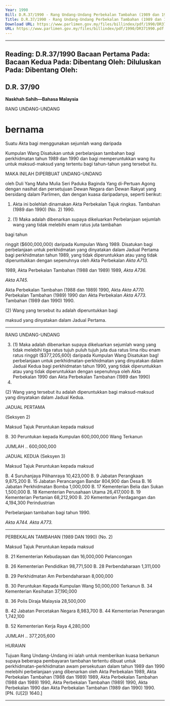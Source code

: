 ```yaml
---
Year: 1990
Bill: D.R.37/1990 - Rang Undang-Undang Perbekalan Tambahan (1989 dan 1990) (No. 2) 1990 (Lulus)
Title: D.R.37/1990 - Rang Undang-Undang Perbekalan Tambahan (1989 dan 1990) (No. 2) 1990 (Lulus)
Download URL: https://www.parlimen.gov.my/files/billindex/pdf/1990/DR371990.pdf
URL: https://www.parlimen.gov.my/files/billindex/pdf/1990/DR371990.pdf
---
```

---
Reading:
D.R.37/1990
Bacaan Pertama Pada:
Bacaan Kedua Pada:
Dibentang Oleh:
Diluluskan Pada:
Dibentang Oleh:
---

## D.R. 37/90

**Naskhah Sahih—Bahasa Malaysia**

RANG UNDANG-UNDANG

# bernama

Suatu Akta bagi menggunakan sejumlah wang daripada

Kumpulan Wang Disatukan untuk perbelanjaan
tambahan bagi perkhidmatan tahun 1989 dan 1990 dan
bagi memperuntukkan wang itu untuk maksud-maksud
yang tertentu bagi tahun-tahun yang tersebut itu.

MAKA INILAH DIPERBUAT UNDANG-UNDANG

oleh Duli Yang Maha Mulia Seri Paduka Baginda Yang
di-Pertuan Agong dengan nasihat dan persetujuan Dewan
Negara dan Dewan Rakyat yang bersidang dalam
Parlimen, dan dengan kuasa daripadanya, seperti berikut:

1. Akta ini bolehlah dinamakan Akta Perbekalan Tajuk ringkas.
Tambahan (1989 dan 1990) (No. 2) 1990.

2. (1) Maka adalah dibenarkan supaya dikeluarkan Perbelanjaan
sejumlah wang yang tidak melebihi enam ratus juta tambahan

bagi tahun

ringgit ($600,000,000) daripada Kumpulan Wang 1989.
Disatukan bagi perbelanjaan untuk perkhidmatan yang
dinyatakan dalam Jadual Pertama bagi perkhidmatan
tahun 1989, yang tidak diperuntukkan atau yang tidak
diperuntukkan dengan sepenuhnya oleh Akta Perbekalan _Akta A713._

1989, Akta Perbekalan Tambahan (1988 dan 1989) 1989, _Akta A736._

_Akta A745._

Akta Perbekalan Tambahan (1988 dan 1989) 1990, Akta _Akta A770._
Perbekalan Tambahan (1989) 1990 dan Akta Perbekalan _Akta A773._
Tambahan (1989 dan 1990) 1990.

(2) Wang yang tersebut itu adalah diperuntukkan bagi

maksud yang dinyatakan dalam Jadual Pertama.


-----

RANG UNDANG-UNDANG

3. (1) Maka adalah dibenarkan supaya dikeluarkan
sejumlah wang yang tidak melebihi tiga ratus tujuh puluh
tujuh juta dua ratus lima ribu enam ratus ringgit
($377,205,600) daripada Kumpulan Wang Disatukan
bag! perbelanjaan untuk perkhidmatan-perkhidmatan
yang dinyatakan dalam Jadual Kedua bagi perkhidmatan
tahun 1990, yang tidak diperuntukkan atau yang tidak
diperuntukkan dengan sepenuhnya oleh Akta Perbekalan
1990 dan Akta Perbekalan Tambahan (1989 dan 1990)
1990.

(2) Wang yang tersebut itu adalah diperuntukkan bagi
maksud-maksud yang dinyatakan dalam Jadual Kedua.

JADUAL PERTAMA

(Seksyen 2)

Maksud Tajuk Peruntukan
kepada
maksud

B. 30 Peruntukan kepada Kumpulan 600,000,000
Wang Terkanun

JUMLAH .. 600,000,000

JADUAL KEDUA
(Seksyen 3)

Maksud Tajuk Peruntukan
kepada
maksud

B. 4 Suruhanjaya Pilihanraya 10,423,000
B. 9 Jabatan Perangkaan 9,875,200
B. 15 Jabatan Perancangan Bandar 804,900
dan Desa
B. 16 Jabatan Perkhidmatan Bomba 1,000,000
B. 17 Kementerian Belia dan Sukan 1,500,000
B. 18 Kementerian Perusahaan Utama 26,417,000
B. 19 Kementerian Pertanian 68,212,900
B. 20 Kementerian Perdagangan dan 4,194,300
Perindustrian


Perbelanjaan
tambahan
bagi tahun
1990.

_Akta A744._
_Akta A773._


-----

PERBEKALAN TAMBAHAN (1989 DAN 1990) (No. 2)

Maksud Tajuk Peruntukan
kepada
maksud

B. 21 Kementerian Kebudayaan dan 16,000,000
Pelancongan

B. 26 Kementerian Pendidikan 98,771,500
B. 28 Perbendaharaan 1,311,000

B. 29 Perkhidmatan Am Perbendaharaan 8,000,000

B. 30 Peruntukan Kepada Kumpulan Wang 50,000,000
Terkanun
B. 34 Kementerian Kesihatan 37,190,000

B. 36 Polis Diraja Malaysia 28,500,000

B. 42 Jabatan Percetakan Negara 8,983,700
B. 44 Kementerian Penerangan 1,742,100

B. 52 Kementerian Kerja Raya 4,280,000

JUMLAH .. 377,205,600

HURAIAN

Tujuan Rang Undang-Undang ini ialah untuk memberikan kuasa
berkanun supaya beberapa pembayaran tambahan tertentu dibuat
untuk perkhidmatan-perkhidmatan awam persekutuan dalam tahun
1989 dan 1990 melebihi perbelanjaan yang dibenarkan oleh Akta
Perbekalan 1989, Akta Perbekalan Tambahan (1988 dan 1989)
1989, Akta Perbekalan Tambahan (1988 dan 1989) 1990, Akta
Perbekalan Tambahan (1989) 1990, Akta Perbekalan 1990 dan Akta
Perbekalan Tambahan (1989 dan 1990) 1990. [PN. (U[2]) 1640.]


-----

